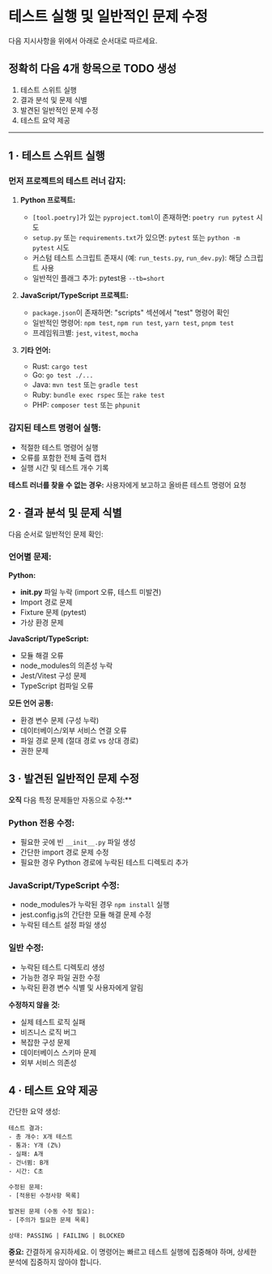 # 테스트 실행 및 일반적인 문제 수정

다음 지시사항을 위에서 아래로 순서대로 따르세요.

## 정확히 다음 4개 항목으로 TODO 생성

1. 테스트 스위트 실행
2. 결과 분석 및 문제 식별
3. 발견된 일반적인 문제 수정
4. 테스트 요약 제공

---

## 1 · 테스트 스위트 실행

### 먼저 프로젝트의 테스트 러너 감지:

1. **Python 프로젝트:**

   - `[tool.poetry]`가 있는 `pyproject.toml`이 존재하면: `poetry run pytest` 시도
   - `setup.py` 또는 `requirements.txt`가 있으면: `pytest` 또는 `python -m pytest` 시도
   - 커스텀 테스트 스크립트 존재시 (예: `run_tests.py`, `run_dev.py`): 해당 스크립트 사용
   - 일반적인 플래그 추가: pytest용 `--tb=short`

2. **JavaScript/TypeScript 프로젝트:**

   - `package.json`이 존재하면: "scripts" 섹션에서 "test" 명령어 확인
   - 일반적인 명령어: `npm test`, `npm run test`, `yarn test`, `pnpm test`
   - 프레임워크별: `jest`, `vitest`, `mocha`

3. **기타 언어:**
   - Rust: `cargo test`
   - Go: `go test ./...`
   - Java: `mvn test` 또는 `gradle test`
   - Ruby: `bundle exec rspec` 또는 `rake test`
   - PHP: `composer test` 또는 `phpunit`

### 감지된 테스트 명령어 실행:

- 적절한 테스트 명령어 실행
- 오류를 포함한 전체 출력 캡처
- 실행 시간 및 테스트 개수 기록

**테스트 러너를 찾을 수 없는 경우:** 사용자에게 보고하고 올바른 테스트 명령어 요청

## 2 · 결과 분석 및 문제 식별

다음 순서로 일반적인 문제 확인:

### 언어별 문제:

**Python:**

- **__init__.py** 파일 누락 (import 오류, 테스트 미발견)
- Import 경로 문제
- Fixture 문제 (pytest)
- 가상 환경 문제

**JavaScript/TypeScript:**

- 모듈 해결 오류
- node_modules의 의존성 누락
- Jest/Vitest 구성 문제
- TypeScript 컴파일 오류

**모든 언어 공통:**

- 환경 변수 문제 (구성 누락)
- 데이터베이스/외부 서비스 연결 오류
- 파일 경로 문제 (절대 경로 vs 상대 경로)
- 권한 문제

## 3 · 발견된 일반적인 문제 수정

**오직** 다음 특정 문제들만 자동으로 수정:**

### Python 전용 수정:

- 필요한 곳에 빈 `__init__.py` 파일 생성
- 간단한 import 경로 문제 수정
- 필요한 경우 Python 경로에 누락된 테스트 디렉토리 추가

### JavaScript/TypeScript 수정:

- node_modules가 누락된 경우 `npm install` 실행
- jest.config.js의 간단한 모듈 해결 문제 수정
- 누락된 테스트 설정 파일 생성

### 일반 수정:

- 누락된 테스트 디렉토리 생성
- 가능한 경우 파일 권한 수정
- 누락된 환경 변수 식별 및 사용자에게 알림

**수정하지 않을 것:**

- 실제 테스트 로직 실패
- 비즈니스 로직 버그
- 복잡한 구성 문제
- 데이터베이스 스키마 문제
- 외부 서비스 의존성

## 4 · 테스트 요약 제공

간단한 요약 생성:

```
테스트 결과:
- 총 개수: X개 테스트
- 통과: Y개 (Z%)
- 실패: A개
- 건너뜀: B개
- 시간: C초

수정된 문제:
- [적용된 수정사항 목록]

발견된 문제 (수동 수정 필요):
- [주의가 필요한 문제 목록]

상태: PASSING | FAILING | BLOCKED
```

**중요:** 간결하게 유지하세요. 이 명령어는 빠르고 테스트 실행에 집중해야 하며, 상세한 분석에 집중하지 않아야 합니다.

